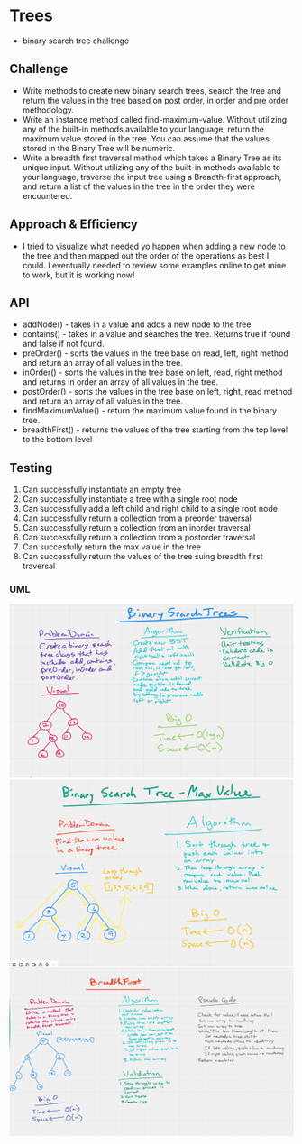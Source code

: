 # Trees

- binary search tree challenge

## Challenge

- Write methods to create new binary search trees, search the tree and return the values in the tree based on post order, in order and pre order methodology.
- Write an instance method called find-maximum-value. Without utilizing any of the built-in methods available to your language, return the maximum value stored in the tree. You can assume that the values stored in the Binary Tree will be numeric.
- Write a breadth first traversal method which takes a Binary Tree as its unique input. Without utilizing any of the built-in methods available to your language, traverse the input tree using a Breadth-first approach, and return a list of the values in the tree in the order they were encountered.

## Approach & Efficiency

- I tried to visualize what needed yo happen when adding a new node to the tree and then mapped out the order of the operations as best I could. I eventually needed to review some examples online to get mine to work, but it is working now!

## API

- addNode() - takes in a value and adds a new node to the tree
- contains() - takes in a value and searches the tree. Returns true if found and false if not found.
- preOrder() - sorts the values in the tree base on read, left, right method and return an array of all values in the tree.
- inOrder() - sorts the values in the tree base on  left, read, right method and returns in order an array of all values in the tree.
- postOrder() - sorts the values in the tree base on left, right, read method and return an array of all values in the tree.
- findMaximumValue() - return the maximum value found in the binary tree.
- breadthFirst() - returns the values of the tree starting from the top level to the bottom level

## Testing

1. Can successfully instantiate an empty tree
1. Can successfully instantiate a tree with a single root node
1. Can successfully add a left child and right child to a single root node
1. Can successfully return a collection from a preorder traversal
1. Can successfully return a collection from an inorder traversal
1. Can successfully return a collection from a postorder traversal
1. Can succesfully return the max value in the tree
1. Can successfully return the values of the tree suing breadth first traversal

### UML

![BST Diagram](bst.png)
![Max Value](max-val.png)
![Breadth First](breadth-first.png)
